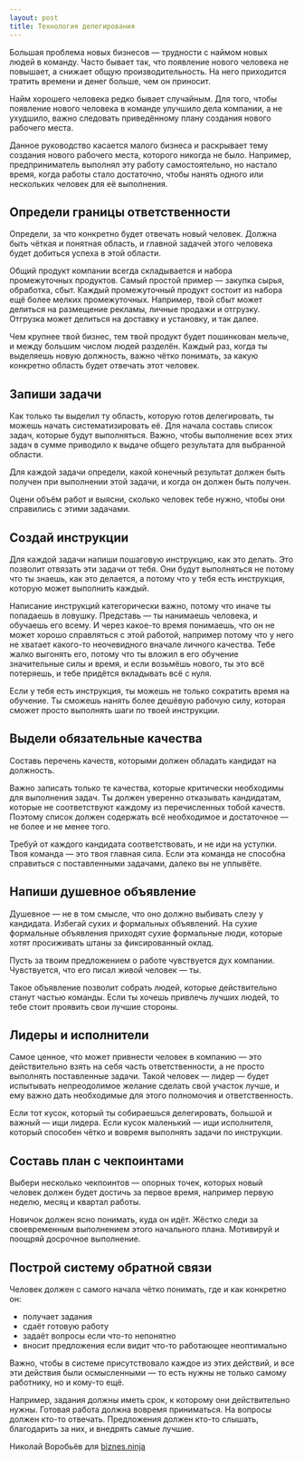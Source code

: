 ```yaml
---
layout: post
title: Технология делегирования
---
```


Большая проблема новых бизнесов — трудности с наймом новых людей в команду. Часто бывает так, что появление нового человека не повышает, а снижает общую производительность. На него приходится тратить времени и денег больше, чем он приносит.

Найм хорошего человека редко бывает случайным. Для того, чтобы появление нового человека в команде улучшило дела компании, а не ухудшило, важно следовать приведённому плану создания нового рабочего места.

Данное руководство касается малого бизнеса и раскрывает тему создания нового рабочего места, которого никогда не было. Например, предприниматель выполнял эту работу самостоятельно, но настало время, когда работы стало достаточно, чтобы нанять одного или нескольких человек для её выполнения.

## Определи границы ответственности

Определи, за что конкретно будет отвечать новый человек. Должна быть чёткая и понятная область, и главной задачей этого человека будет добиться успеха в этой области.

Общий продукт компании всегда складывается и набора промежуточных продуктов. Самый простой пример — закупка сырья, обработка, сбыт. Каждый промежуточный продукт состоит из набора ещё более мелких промежуточных. Например, твой сбыт может делиться на размещение рекламы, личные продажи и отгрузку. Отгрузка может делиться на доставку и установку, и так далее.

Чем крупнее твой бизнес, тем твой продукт будет пошинкован мельче, и между большим числом людей разделён. Каждый раз, когда ты выделяешь новую должность, важно чётко понимать, за какую конкретно область будет отвечать этот человек.

## Запиши задачи

Как только ты выделил ту область, которую готов делегировать, ты можешь начать систематизировать её. Для начала составь список задач, которые будут выполняться. Важно, чтобы выполнение всех этих задач в сумме приводило к выдаче общего результата для выбранной области.

Для каждой задачи определи, какой конечный результат должен быть получен при выполнении этой задачи, и когда он должен быть получен.

Оцени объём работ и выясни, сколько человек тебе нужно, чтобы они справились с этими задачами.

## Создай инструкции

Для каждой задачи напиши пошаговую инструкцию, как это делать. Это позволит отвязать эти задачи от тебя. Они будут выполняться не потому что ты знаешь, как это делается, а потому что у тебя есть инструкция, которую может выполнить каждый.

Написание инструкций категорически важно, потому что иначе ты попадаешь в ловушку. Представь — ты нанимаешь человека, и обучаешь его всему. И через какое-то время понимаешь, что он не может хорошо справляться с этой работой, например потому что у него не хватает какого-то неочевидного вначале личного качества. Тебе жалко выгонять его, потому что ты вложил в его обучение значительные силы и время, и если возьмёшь нового, ты это всё потеряешь, и тебе придётся вкладывать всё с нуля.

Если у тебя есть инструкция, ты можешь не только сократить время на обучение. Ты сможешь нанять более дешёвую рабочую силу, которая сможет просто выполнять шаги по твоей инструкции.

## Выдели обязательные качества

Составь перечень качеств, которыми должен обладать кандидат на должность.

Важно записать только те качества, которые критически необходимы для выполнения задач. Ты должен уверенно отказывать кандидатам, которые не соответствуют каждому из перечисленных тобой качеств. Поэтому список должен содержать всё необходимое и достаточное — не более и не менее того.

Требуй от каждого кандидата соответствовать, и не иди на уступки. Твоя команда — это твоя главная сила. Если эта команда не способна справиться с поставленными задачами, далеко вы не уплывёте.

## Напиши душевное объявление

Душевное — не в том смысле, что оно должно выбивать слезу у кандидата. Избегай сухих и формальных объявлений. На сухие формальные объявления приходят сухие формальные люди, которые хотят просиживать штаны за фиксированный оклад.

Пусть за твоим предложением о работе чувствуется дух компании. Чувствуется, что его писал живой человек — ты.

Такое объявление позволит собрать людей, которые действительно станут частью команды. Если ты хочешь привлечь лучших людей, то тебе стоит проявить свои лучшие стороны.

## Лидеры и исполнители

Самое ценное, что может привнести человек в компанию — это действительно взять на себя часть ответственности, а не просто выполнять поставленные задачи. Такой человек — лидер — будет испытывать непреодолимое желание сделать свой участок лучше, и ему важно дать необходимые для этого полномочия и ответственность.

Если тот кусок, который ты собираешься делегировать, большой и важный — ищи лидера. Если кусок маленький — ищи исполнителя, который способен чётко и вовремя выполнять задачи по инструкции.

## Составь план с чекпоинтами

Выбери несколько чекпоинтов — опорных точек, которых новый человек должен будет достичь за первое время, например первую неделю, месяц и квартал работы.

Новичок должен ясно понимать, куда он идёт. Жёстко следи за своевременным выполнением этого начального плана. Мотивируй и поощряй досрочное выполнение.

## Построй систему обратной связи

Человек должен с самого начала чётко понимать, где и как конкретно он:

- получает задания
- сдаёт готовую работу
- задаёт вопросы если что-то непонятно
- вносит предложения если видит что-то работающее неоптимально

Важно, чтобы в системе присутствовало каждое из этих действий, и все эти действия были осмысленными — то есть нужны не только самому работнику, но и кому-то ещё.

Например, задания должны иметь срок, к которому они действительно нужны. Готовая работа должна вовремя приниматься. На вопросы должен кто-то отвечать. Предложения должен кто-то слышать, благодарить за них, и внедрять самые лучшие.

Николай Воробьёв для [biznes.ninja](http://biznes.ninja/)